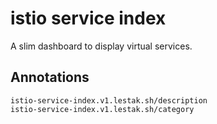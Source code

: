 # istio service index

A slim dashboard to display virtual services.

## Annotations

```
istio-service-index.v1.lestak.sh/description
istio-service-index.v1.lestak.sh/category
```
